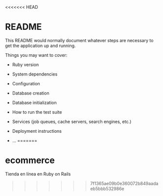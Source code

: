 <<<<<<< HEAD
# README

This README would normally document whatever steps are necessary to get the
application up and running.

Things you may want to cover:

* Ruby version

* System dependencies

* Configuration

* Database creation

* Database initialization

* How to run the test suite

* Services (job queues, cache servers, search engines, etc.)

* Deployment instructions

* ...
=======
# ecommerce
Tienda en línea en Ruby on Rails
>>>>>>> 7f1365ae09b0e360072b849aadaeb5bbb532986e

